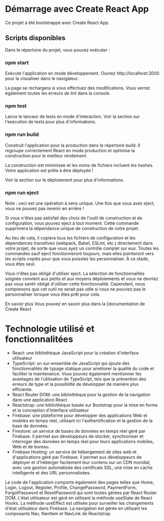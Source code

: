  # Démarrage avec Create React App
Ce projet a été bootstrappé avec Create React App.

## Scripts disponibles
Dans le répertoire du projet, vous pouvez exécuter :

### npm start
Exécute l'application en mode développement.
Ouvrez http://localhost:3000 pour la visualiser dans le navigateur.

La page se rechargera si vous effectuez des modifications.
Vous verrez également toutes les erreurs de lint dans la console.

### npm test
Lance le lanceur de tests en mode d'interaction.
Voir la section sur l'exécution de tests pour plus d'informations.

### npm run build
Construit l'application pour la production dans le répertoire build.
Il regroupe correctement React en mode production et optimise la construction pour le meilleur rendement.

La construction est minimisée et les noms de fichiers incluent les hashes.
Votre application est prête à être déployée !

Voir la section sur le déploiement pour plus d'informations.

### npm run eject
Note : ceci est une opération à sens unique. Une fois que vous avez eject, vous ne pouvez pas revenir en arrière !

Si vous n'êtes pas satisfait des choix de l'outil de construction et de configuration, vous pouvez eject à tout moment. Cette commande supprimera la dépendance unique de construction de votre projet.

Au lieu de cela, il copiera tous les fichiers de configuration et les dépendances transitives (webpack, Babel, ESLint, etc.) directement dans votre projet, de sorte que vous ayez un contrôle complet sur eux. Toutes les commandes sauf eject fonctionneront toujours, mais elles pointeront vers les scripts copiés pour que vous puissiez les personnaliser. À ce stade, vous êtes seul.

Vous n'êtes pas obligé d'utiliser eject. La sélection de fonctionnalités soignée convient aux petits et aux moyens déploiements et vous ne devriez pas vous sentir obligé d'utiliser cette fonctionnalité. Cependant, nous comprenons que cet outil ne serait pas utile si vous ne pouviez pas le personnaliser lorsque vous êtes prêt pour cela.

En savoir plus
Vous pouvez en savoir plus dans la [documentation de Create React
# Technologie utilisé et fonctionnalitées 

- React: une bibliothèque JavaScript pour la création d'interface utilisateur 
- TypeScript: un sur-ensemble de JavaScript qui ajoute des fonctionnalités de typage statique pour améliorer la qualité du code et faciliter la maintenance. Vous pouvez également mentionner les avantages de l'utilisation de TypeScript, tels que la prévention des erreurs de type et la possibilité de développer de manière plus efficiente.
- React Router DOM: une bibliothèque pour la gestion de la navigation dans une application React
- Reactstrap: une bibliothèque basée sur Bootstrap pour la mise en forme et la conception d'interface utilisateur
- Firebase: une plateforme pour développer des applications Web et mobiles en temps réel, utilisant ici l'authentification et la gestion de la base de données.
- Firestore: un service de bases de données en temps réel géré par Firebase. Il permet aux développeurs de stocker, synchroniser et interroger des données en temps réel pour leurs applications mobiles, Web et de bureau.
- Firebase Hosting: un service de hébergement de sites web et d'applications géré par Firebase. Il permet aux développeurs de déployer et d'héberger facilement leur contenu sur un CDN mondial, avec une gestion automatisée des certificats SSL, une mise en cache intelligente et des URL personnalisées.

Le code de l'application comporte également des pages telles que Home, Login, Logout, Register, Profile, ChangePassword, PaymentForm, ForgotPassword et ResetPassword qui sont toutes gérées par React Router DOM. L'état utilisateur est géré en utilisant la méthode useState de React Hooks. La méthode useEffect est utilisée pour surveiller les changements d'état utilisateur dans Firebase. La navigation est gérée en utilisant les composants Nav, NavItem et NavLink de Reactstrap.
